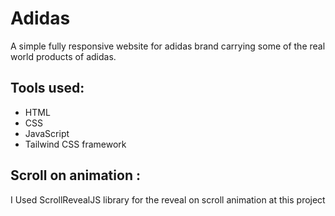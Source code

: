 # Adidas
A simple fully responsive website for adidas brand carrying some of the real world products of adidas.

## Tools used:
* HTML
* CSS
* JavaScript
* Tailwind CSS framework

## Scroll on animation : 
 I Used ScrollRevealJS library for the reveal on scroll animation at this project
